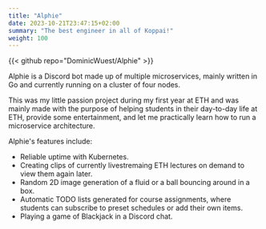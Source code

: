```yaml
---
title: "Alphie"
date: 2023-10-21T23:47:15+02:00
summary: "The best engineer in all of Koppai!"
weight: 100
---
```


{{< github repo="DominicWuest/Alphie" >}}

Alphie is a Discord bot made up of multiple microservices, mainly written in Go and
currently running on a cluster of four nodes.

This was my little passion project during my first year at ETH and was mainly made with the purpose of helping students in their day-to-day life at ETH, provide some entertainment, and let me practically learn how to run a microservice architecture.

Alphie's features include:
- Reliable uptime with Kubernetes.
- Creating clips of currently livestremaing ETH lectures on demand to view them again later.
- Random 2D image generation of a fluid or a ball bouncing around in a box.
- Automatic TODO lists generated for course assignments, where students can subscribe to preset schedules or add their own items.
- Playing a game of Blackjack in a Discord chat.
